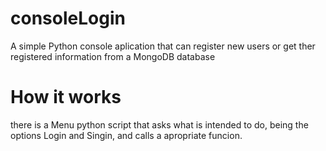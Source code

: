 # consoleLogin
A simple Python console aplication that can register new users or get ther registered information from a MongoDB database

# How it works
there is a Menu python script that asks what is intended to do, being the options Login and Singin, and calls a apropriate funcion.
